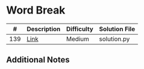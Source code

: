 # Word Break
|#|Description|Difficulty|Solution File|
|-|-|-|-|
|139|[Link](https://leetcode.com/problems/word-break/)|Medium|solution.py|

## Additional Notes
